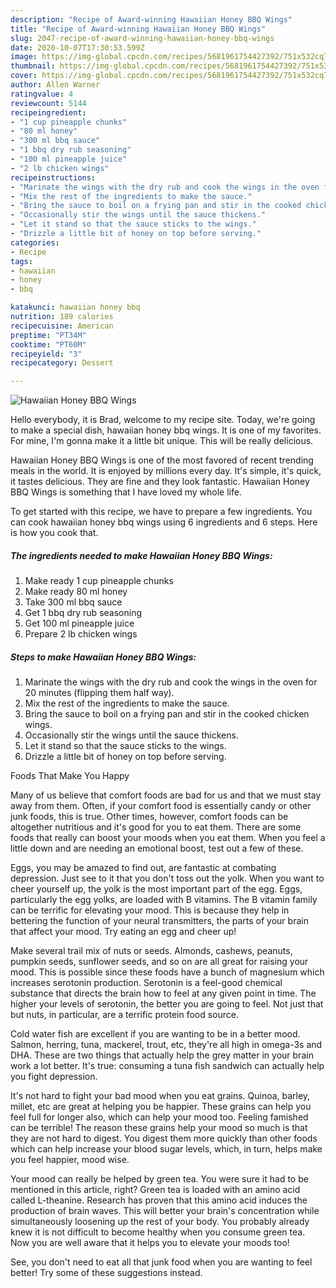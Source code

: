 ```yaml
---
description: "Recipe of Award-winning Hawaiian Honey BBQ Wings"
title: "Recipe of Award-winning Hawaiian Honey BBQ Wings"
slug: 2047-recipe-of-award-winning-hawaiian-honey-bbq-wings
date: 2020-10-07T17:30:53.599Z
image: https://img-global.cpcdn.com/recipes/5681961754427392/751x532cq70/hawaiian-honey-bbq-wings-recipe-main-photo.jpg
thumbnail: https://img-global.cpcdn.com/recipes/5681961754427392/751x532cq70/hawaiian-honey-bbq-wings-recipe-main-photo.jpg
cover: https://img-global.cpcdn.com/recipes/5681961754427392/751x532cq70/hawaiian-honey-bbq-wings-recipe-main-photo.jpg
author: Allen Warner
ratingvalue: 4
reviewcount: 5144
recipeingredient:
- "1 cup pineapple chunks"
- "80 ml honey"
- "300 ml bbq sauce"
- "1 bbq dry rub seasoning"
- "100 ml pineapple juice"
- "2 lb chicken wings"
recipeinstructions:
- "Marinate the wings with the dry rub and cook the wings in the oven for 20 minutes (flipping them half way)."
- "Mix the rest of the ingredients to make the sauce."
- "Bring the sauce to boil on a frying pan and stir in the cooked chicken wings."
- "Occasionally stir the wings until the sauce thickens."
- "Let it stand so that the sauce sticks to the wings."
- "Drizzle a little bit of honey on top before serving."
categories:
- Recipe
tags:
- hawaiian
- honey
- bbq

katakunci: hawaiian honey bbq 
nutrition: 189 calories
recipecuisine: American
preptime: "PT34M"
cooktime: "PT60M"
recipeyield: "3"
recipecategory: Dessert

---
```



![Hawaiian Honey BBQ Wings](https://img-global.cpcdn.com/recipes/5681961754427392/751x532cq70/hawaiian-honey-bbq-wings-recipe-main-photo.jpg)

Hello everybody, it is Brad, welcome to my recipe site. Today, we're going to make a special dish, hawaiian honey bbq wings. It is one of my favorites. For mine, I'm gonna make it a little bit unique. This will be really delicious.

Hawaiian Honey BBQ Wings is one of the most favored of recent trending meals in the world. It is enjoyed by millions every day. It's simple, it's quick, it tastes delicious. They are fine and they look fantastic. Hawaiian Honey BBQ Wings is something that I have loved my whole life.




To get started with this recipe, we have to prepare a few ingredients. You can cook hawaiian honey bbq wings using 6 ingredients and 6 steps. Here is how you cook that.

<!--inarticleads1-->

##### The ingredients needed to make Hawaiian Honey BBQ Wings:

1. Make ready 1 cup pineapple chunks
1. Make ready 80 ml honey
1. Take 300 ml bbq sauce
1. Get 1 bbq dry rub seasoning
1. Get 100 ml pineapple juice
1. Prepare 2 lb chicken wings




<!--inarticleads2-->

##### Steps to make Hawaiian Honey BBQ Wings:

1. Marinate the wings with the dry rub and cook the wings in the oven for 20 minutes (flipping them half way).
1. Mix the rest of the ingredients to make the sauce.
1. Bring the sauce to boil on a frying pan and stir in the cooked chicken wings.
1. Occasionally stir the wings until the sauce thickens.
1. Let it stand so that the sauce sticks to the wings.
1. Drizzle a little bit of honey on top before serving.




Foods That Make You Happy


Many of us believe that comfort foods are bad for us and that we must stay away from them. Often, if your comfort food is essentially candy or other junk foods, this is true. Other times, however, comfort foods can be altogether nutritious and it's good for you to eat them. There are some foods that really can boost your moods when you eat them. When you feel a little down and are needing an emotional boost, test out a few of these.

Eggs, you may be amazed to find out, are fantastic at combating depression. Just see to it that you don't toss out the yolk. When you want to cheer yourself up, the yolk is the most important part of the egg. Eggs, particularly the egg yolks, are loaded with B vitamins. The B vitamin family can be terrific for elevating your mood. This is because they help in bettering the function of your neural transmitters, the parts of your brain that affect your mood. Try eating an egg and cheer up!

Make several trail mix of nuts or seeds. Almonds, cashews, peanuts, pumpkin seeds, sunflower seeds, and so on are all great for raising your mood. This is possible since these foods have a bunch of magnesium which increases serotonin production. Serotonin is a feel-good chemical substance that directs the brain how to feel at any given point in time. The higher your levels of serotonin, the better you are going to feel. Not just that but nuts, in particular, are a terrific protein food source.

Cold water fish are excellent if you are wanting to be in a better mood. Salmon, herring, tuna, mackerel, trout, etc, they're all high in omega-3s and DHA. These are two things that actually help the grey matter in your brain work a lot better. It's true: consuming a tuna fish sandwich can actually help you fight depression. 

It's not hard to fight your bad mood when you eat grains. Quinoa, barley, millet, etc are great at helping you be happier. These grains can help you feel full for longer also, which can help your mood too. Feeling famished can be terrible! The reason these grains help your mood so much is that they are not hard to digest. You digest them more quickly than other foods which can help increase your blood sugar levels, which, in turn, helps make you feel happier, mood wise.

Your mood can really be helped by green tea. You were sure it had to be mentioned in this article, right? Green tea is loaded with an amino acid called L-theanine. Research has proven that this amino acid induces the production of brain waves. This will better your brain's concentration while simultaneously loosening up the rest of your body. You probably already knew it is not difficult to become healthy when you consume green tea. Now you are well aware that it helps you to elevate your moods too!

See, you don't need to eat all that junk food when you are wanting to feel better! Try  some  of  these  suggestions  instead.


